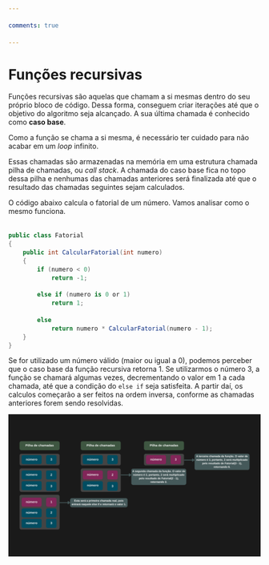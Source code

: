 ```yaml
---

comments: true

---
```


# **Funções recursivas**

Funções recursivas são aquelas que chamam a si mesmas dentro do seu próprio bloco de código. Dessa forma, conseguem criar iterações até que o objetivo do algoritmo seja alcançado. A sua última chamada é conhecido como **caso base**.

Como a função se chama a si mesma, é necessário ter cuidado para não acabar em um _loop_ infinito.

Essas chamadas são armazenadas na memória em uma estrutura chamada pilha de chamadas, ou _call stack_. A chamada do caso base  fica no topo dessa pilha e nenhumas das chamadas anteriores será finalizada até que o resultado das chamadas seguintes sejam calculados.

O código abaixo calcula o fatorial de um número. Vamos analisar como o mesmo funciona.

```csharp

public class Fatorial
{
    public int CalcularFatorial(int numero)
    {
        if (numero < 0)
            return -1;

        else if (numero is 0 or 1)
            return 1;

        else
            return numero * CalcularFatorial(numero - 1);
    }
}

```

 Se for utilizado um número válido (maior ou igual a 0), podemos perceber que o caso base da função recursiva retorna 1. Se utilizarmos o número 3, a função se chamará algumas vezes, decrementando o valor em 1 a cada chamada, até que a condição do `else if` seja satisfeita. A partir daí, os calculos começarão a ser feitos na ordem inversa, conforme as chamadas anteriores forem sendo resolvidas.

![Fatorial](recursividade.assets/fatorial.png)
